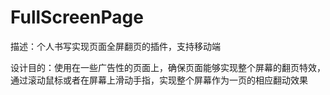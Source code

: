 # FullScreenPage
描述：个人书写实现页面全屏翻页的插件，支持移动端

设计目的：使用在一些广告性的页面上，确保页面能够实现整个屏幕的翻页特效，通过滚动鼠标或者在屏幕上滑动手指，实现整个屏幕作为一页的相应翻动效果
